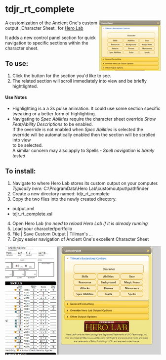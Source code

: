 # tdjr_rt_complete  
<img src="https://github.com/tillmanjr/tdjr_rt_complete/raw/master/tdjr_rt_complete_mini.png" align="right" />  
A customization of the Ancient One's custom output _Character Sheet_ for <a href="http://www.wolflair.com/index.php?context=hero_lab">Hero Lab</a>  
  
It adds a new control panel section for quick navigation to specific sections within the character sheet.
  
## To use:
1. Click the button for the section you'd like to see.  
2. The related section will scroll immediately into view and be briefly hightlighted.  

#### Use Notes   
* Highlighting is a a 3s pulse animation. It could use some section specific tweaking or a better form of highlighting.
* Navigating to *Spec Abilities* require the character sheet override *Show Feat/Ability Descriptions* to be enabled.  
   If the override is not enabled when *Spec Abilities* is selected the override will be automatically enabled then the section will be scrolled into view  	
 to be selected.  
A similar concern may also apply to Spells - *Spell navigation is barely tested*

## To install:
1. Navigate to where Hero Lab stores its custom output on your computer.
_Typically here:_ C:\ProgramData\Hero Lab\customoutput\pathfinder  
2. Create a new directory named: tdjr_rt_complete  
3. Copy the two files into the newly created directory.  
* output.xml
* tdjr_rt_complete.xsl
4. Open Hero Lab _(no need to reload Hero Lab if it is already running_  
5. Load your character/portfolio  
6. File | Save Custom Output | Tillman's ...
7. Enjoy easier navigation of Ancient One's excellent Character Sheet
  
  
![screenshot of new control panel](
        https://github.com/tillmanjr/tdjr_rt_complete/raw/master/tdjr_rt_complete_screenshot.png
      )
